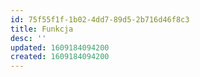 ```yaml
---
id: 75f55f1f-1b02-4dd7-89d5-2b716d46f8c3
title: Funkcja
desc: ''
updated: 1609184094200
created: 1609184094200
---
```


